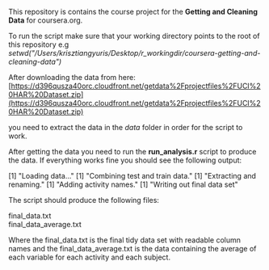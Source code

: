 This repository is contains the course project for the **Getting and Cleaning Data** for coursera.org. 

To run the script make sure that your working directory points to the root of this repository e.g *setwd("/Users/krisztiangyuris/Desktop/r_workingdir/coursera-getting-and-cleaning-data")*

After downloading the data from here: 
[https://d396qusza40orc.cloudfront.net/getdata%2Fprojectfiles%2FUCI%20HAR%20Dataset.zip](https://d396qusza40orc.cloudfront.net/getdata%2Fprojectfiles%2FUCI%20HAR%20Dataset.zip)

you need to extract the data in the *data* folder in order for the script to work. 

After getting the data you need to run the **run_analysis.r** script to produce the data. If everything works fine you should see the following output: 

[1] "Loading data..."
[1] "Combining test and train data."
[1] "Extracting and renaming."
[1] "Adding activity names."
[1] "Writing out final data set"

The script should produce the following files: 

final_data.txt  
final_data_average.txt 

Where the final_data.txt is the final tidy data set with readable column names and the final_data_average.txt is the data containing the average of each variable for each activity and each subject. 